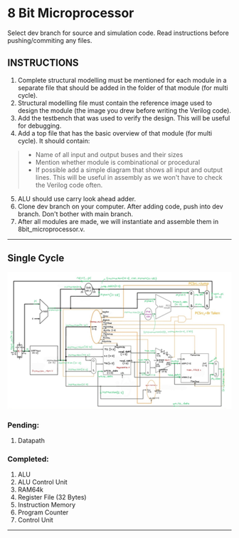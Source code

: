 # 8 Bit Microprocessor

Select dev branch for source and simulation code. Read instructions before pushing/commiting any files.

## INSTRUCTIONS
1. Complete structural modelling must be mentioned for each module in a separate file that should be added in the folder of that module (for multi cycle).
2. Structural modelling file must contain the reference image used to design the module (the image you drew before writing the Verilog code).
3. Add the testbench that was used to verify the design. This will be useful for debugging.
4. Add a top file that has the basic overview of that module (for multi cycle). It should contain:
  > * Name of all input and output buses and their sizes
  > * Mention whether module is combinational or procedural
  > * If possible add a simple diagram that shows all input and output lines. This will be useful in assembly as we won't have to check the Verilog code often.

5. ALU should use carry look ahead adder.
6. Clone dev branch on your computer. After adding code, push into dev branch. Don't bother with main branch.
7. After all modules are made, we will instantiate and assemble them in 8bit_microprocessor.v.

---
## Single Cycle

![Datapath with module names, ports and wire declarations](SingleCycle.jpg)

### Pending:

1. Datapath

### Completed:

1. ALU
2. ALU Control Unit
3. RAM64k
4. Register File (32 Bytes)
5. Instruction Memory
6. Program Counter
7. Control Unit

---
